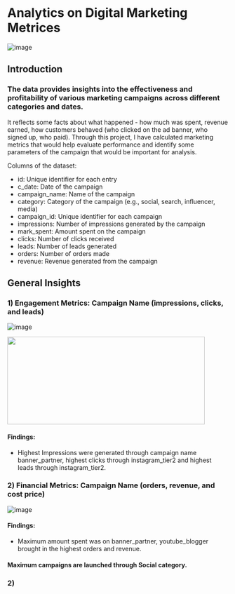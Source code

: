 # **Analytics on Digital Marketing Metrices**

![image](https://github.com/user-attachments/assets/9cd27b33-8fd0-4292-8411-10d270ac2585)

## Introduction

### The data provides insights into the effectiveness and profitability of various marketing campaigns across different categories and dates. 
It reflects some facts about what happened - how much was spent, revenue earned, how customers behaved (who clicked on the ad banner, who signed up, who paid).
Through this project, I have calculated marketing metrics that would help evaluate performance and identify some parameters of the campaign that would be important for analysis.

Columns of the dataset:
- id: Unique identifier for each entry
- c_date: Date of the campaign
- campaign_name: Name of the campaign
- category: Category of the campaign (e.g., social, search, influencer, media)
- campaign_id: Unique identifier for each campaign
- impressions: Number of impressions generated by the campaign
- mark_spent: Amount spent on the campaign
- clicks: Number of clicks received
- leads: Number of leads generated
- orders: Number of orders made
- revenue: Revenue generated from the campaign

## **General Insights**

### 1) Engagement Metrics: Campaign Name (impressions, clicks, and leads)

![image](https://github.com/user-attachments/assets/c6843118-f816-4f4b-82af-39360a5c7786)

<image src="https://github.com/user-attachments/assets/c6843118-f816-4f4b-82af-39360a5c7786" width="450" height="200" />



#### Findings:
- Highest Impressions were generated through campaign name banner_partner, highest clicks through instagram_tier2 and highest leads through instagram_tier2.

### 2) Financial Metrics: Campaign Name (orders, revenue, and cost price)

![image](https://github.com/user-attachments/assets/84583c1c-4357-4e52-b542-cfaa0ca273a3)

#### Findings:
- Maximum amount spent was on banner_partner, youtube_blogger brought in the highest orders and revenue.







#### Maximum campaigns are launched through Social category.

### 2) 









